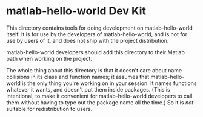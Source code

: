 # matlab-hello-world Dev Kit

This directory contains tools for doing development on matlab-hello-world itself. It is for use by the developers of matlab-hello-world, and is not for use by users of it, and does not ship with the project distribution.

matlab-hello-world developers should add this directory to their Matlab path when working on the project.

The whole thing about this directory is that it doesn't care about name collisions in its class and function names; it assumes that matlab-hello-world is the only thing you're working on in your session. It names functions whatever it wants, and doesn't put them inside packages. (This is intentional, to make it convenient for matlab-hello-world developers to call them without having to type out the package name all the time.) So it is _not_ suitable for redistribution to users.
